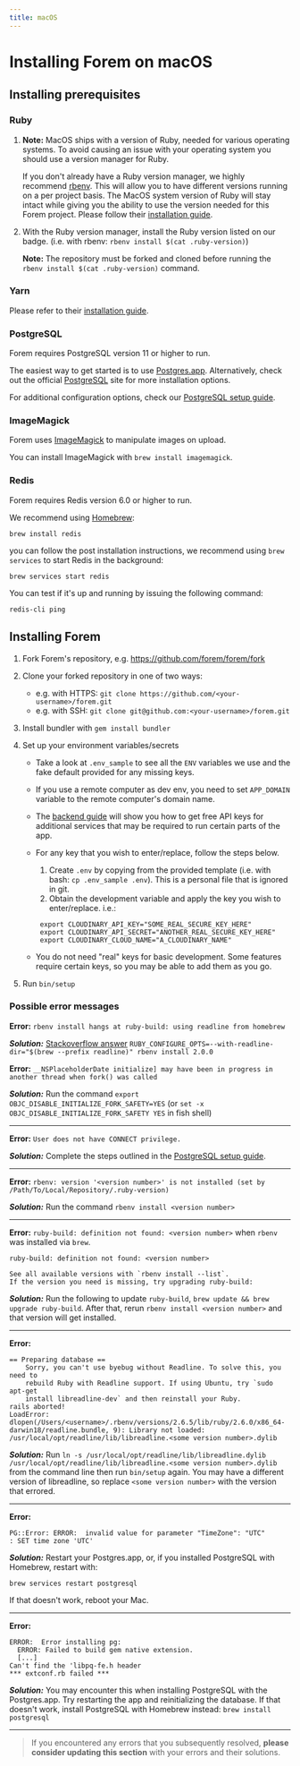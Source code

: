 ```yaml
---
title: macOS
---
```


# Installing Forem on macOS

## Installing prerequisites

### Ruby

1. **Note:** MacOS ships with a version of Ruby, needed for various operating
   systems. To avoid causing an issue with your operating system you should use
   a version manager for Ruby.

   If you don't already have a Ruby version manager, we highly recommend
   [rbenv](https://github.com/rbenv/rbenv). This will allow you to have
   different versions running on a per project basis. The MacOS system version
   of Ruby will stay intact while giving you the ability to use the version
   needed for this Forem project. Please follow their
   [installation guide](https://github.com/rbenv/rbenv#installation).

2. With the Ruby version manager, install the Ruby version listed on our badge.
   (i.e. with rbenv: `rbenv install $(cat .ruby-version)`)

   **Note:** The repository must be forked and cloned before running the
   `rbenv install $(cat .ruby-version)` command.

### Yarn

Please refer to their [installation guide](https://yarnpkg.com/en/docs/install).

### PostgreSQL

Forem requires PostgreSQL version 11 or higher to run.

The easiest way to get started is to use
[Postgres.app](https://postgresapp.com/). Alternatively, check out the official
[PostgreSQL](https://www.postgresql.org/) site for more installation options.

For additional configuration options, check our
[PostgreSQL setup guide](/installation/postgresql).

### ImageMagick

Forem uses [ImageMagick](https://imagemagick.org/) to manipulate images on
upload.

You can install ImageMagick with `brew install imagemagick`.

### Redis

Forem requires Redis version 6.0 or higher to run.

We recommend using [Homebrew](https://brew.sh):

```shell
brew install redis
```

you can follow the post installation instructions, we recommend using
`brew services` to start Redis in the background:

```shell
brew services start redis
```

You can test if it's up and running by issuing the following command:

```shell
redis-cli ping
```

## Installing Forem

1. Fork Forem's repository, e.g. <https://github.com/forem/forem/fork>
2. Clone your forked repository in one of two ways:

   - e.g. with HTTPS: `git clone https://github.com/<your-username>/forem.git`
   - e.g. with SSH: `git clone git@github.com:<your-username>/forem.git`

3. Install bundler with `gem install bundler`
4. Set up your environment variables/secrets

   - Take a look at `.env_sample` to see all the `ENV` variables we use and the
     fake default provided for any missing keys.
   - If you use a remote computer as dev env, you need to set `APP_DOMAIN`
     variable to the remote computer's domain name.
   - The [backend guide](/backend) will show you how to get free API keys for
     additional services that may be required to run certain parts of the app.
   - For any key that you wish to enter/replace, follow the steps below.

     1. Create `.env` by copying from the provided template (i.e. with bash:
        `cp .env_sample .env`). This is a personal file that is ignored in git.
     2. Obtain the development variable and apply the key you wish to
        enter/replace. i.e.:

     ```shell
      export CLOUDINARY_API_KEY="SOME_REAL_SECURE_KEY_HERE"
      export CLOUDINARY_API_SECRET="ANOTHER_REAL_SECURE_KEY_HERE"
      export CLOUDINARY_CLOUD_NAME="A_CLOUDINARY_NAME"
     ```

   - You do not need "real" keys for basic development. Some features require
     certain keys, so you may be able to add them as you go.

5. Run `bin/setup`

### Possible error messages

**Error:** `rbenv install hangs at ruby-build: using readline from homebrew`

**_Solution:_**
[Stackoverflow answer](https://stackoverflow.com/questions/63599818/rbenv-install-hangs-at-ruby-build-using-readline-from-homebrew)
`RUBY_CONFIGURE_OPTS=--with-readline-dir="$(brew --prefix readline)" rbenv install 2.0.0`

**Error:**
`__NSPlaceholderDate initialize] may have been in progress in another thread when fork() was called`

**_Solution:_** Run the command `export OBJC_DISABLE_INITIALIZE_FORK_SAFETY=YES`
(or `set -x OBJC_DISABLE_INITIALIZE_FORK_SAFETY YES` in fish shell)

---

**Error:** `User does not have CONNECT privilege.`

**_Solution:_** Complete the steps outlined in the
[PostgreSQL setup guide](/installation/postgresql).

---

**Error:**
`rbenv: version '<version number>' is not installed (set by /Path/To/Local/Repository/.ruby-version)`

**_Solution:_** Run the command `rbenv install <version number>`

---

**Error:** `ruby-build: definition not found: <version number>` when `rbenv` was
installed via `brew`.

```shell
ruby-build: definition not found: <version number>

See all available versions with `rbenv install --list`.
If the version you need is missing, try upgrading ruby-build:
```

**_Solution:_** Run the following to update `ruby-build`,
`brew update && brew upgrade ruby-build`. After that, rerun
`rbenv install <version number>` and that version will get installed.

---

**Error:**

```shell
== Preparing database ==
    Sorry, you can't use byebug without Readline. To solve this, you need to
    rebuild Ruby with Readline support. If using Ubuntu, try `sudo apt-get
    install libreadline-dev` and then reinstall your Ruby.
rails aborted!
LoadError: dlopen(/Users/<username>/.rbenv/versions/2.6.5/lib/ruby/2.6.0/x86_64-darwin18/readline.bundle, 9): Library not loaded: /usr/local/opt/readline/lib/libreadline.<some version number>.dylib
```

**_Solution:_** Run
`ln -s /usr/local/opt/readline/lib/libreadline.dylib /usr/local/opt/readline/lib/libreadline.<some version number>.dylib`
from the command line then run `bin/setup` again. You may have a different
version of libreadline, so replace `<some version number>` with the version that
errored.

---

**Error:**

```shell
PG::Error: ERROR:  invalid value for parameter "TimeZone": "UTC"
: SET time zone 'UTC'
```

**_Solution:_** Restart your Postgres.app, or, if you installed PostgreSQL with
Homebrew, restart with:

```shell
brew services restart postgresql
```

If that doesn't work, reboot your Mac.

---

**Error:**

```shell
ERROR:  Error installing pg:
  ERROR: Failed to build gem native extension.
  [...]
Can't find the 'libpq-fe.h header
*** extconf.rb failed ***
```

**_Solution:_** You may encounter this when installing PostgreSQL with the
Postgres.app. Try restarting the app and reinitializing the database. If that
doesn't work, install PostgreSQL with Homebrew instead:
`brew install postgresql`

---

> If you encountered any errors that you subsequently resolved, **please
> consider updating this section** with your errors and their solutions.
